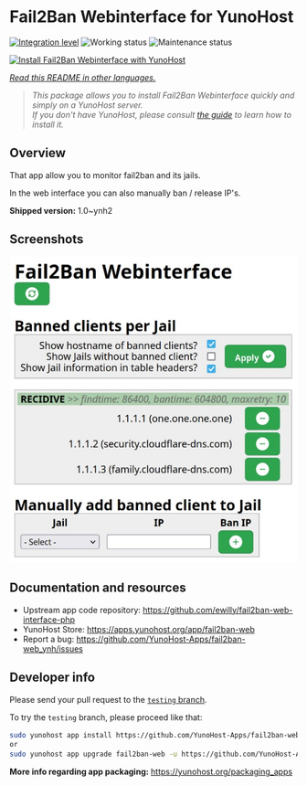 <!--
N.B.: This README was automatically generated by <https://github.com/YunoHost/apps/tree/master/tools/readme_generator>
It shall NOT be edited by hand.
-->

# Fail2Ban Webinterface for YunoHost

[![Integration level](https://dash.yunohost.org/integration/fail2ban-web.svg)](https://ci-apps.yunohost.org/ci/apps/fail2ban-web/) ![Working status](https://ci-apps.yunohost.org/ci/badges/fail2ban-web.status.svg) ![Maintenance status](https://ci-apps.yunohost.org/ci/badges/fail2ban-web.maintain.svg)

[![Install Fail2Ban Webinterface with YunoHost](https://install-app.yunohost.org/install-with-yunohost.svg)](https://install-app.yunohost.org/?app=fail2ban-web)

*[Read this README in other languages.](./ALL_README.md)*

> *This package allows you to install Fail2Ban Webinterface quickly and simply on a YunoHost server.*  
> *If you don't have YunoHost, please consult [the guide](https://yunohost.org/install) to learn how to install it.*

## Overview

That app allow you to monitor fail2ban and its jails.

In the web interface you can also manually ban / release IP's.


**Shipped version:** 1.0~ynh2

## Screenshots

![Screenshot of Fail2Ban Webinterface](./doc/screenshots/screenshot.jpg)

## Documentation and resources

- Upstream app code repository: <https://github.com/ewilly/fail2ban-web-interface-php>
- YunoHost Store: <https://apps.yunohost.org/app/fail2ban-web>
- Report a bug: <https://github.com/YunoHost-Apps/fail2ban-web_ynh/issues>

## Developer info

Please send your pull request to the [`testing` branch](https://github.com/YunoHost-Apps/fail2ban-web_ynh/tree/testing).

To try the `testing` branch, please proceed like that:

```bash
sudo yunohost app install https://github.com/YunoHost-Apps/fail2ban-web_ynh/tree/testing --debug
or
sudo yunohost app upgrade fail2ban-web -u https://github.com/YunoHost-Apps/fail2ban-web_ynh/tree/testing --debug
```

**More info regarding app packaging:** <https://yunohost.org/packaging_apps>
